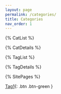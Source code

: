 ```yaml
---
layout: page
permalink: /categories/
title: Categories
nav_order: 1
---
```


{% CatList %}

{% CatDetails %}

{% TagList %}

{% TagDetails %}

{% SitePages %}

[Tag1](http://localhost:4000/tag-info?tag=tag1){: .btn .btn-green }
